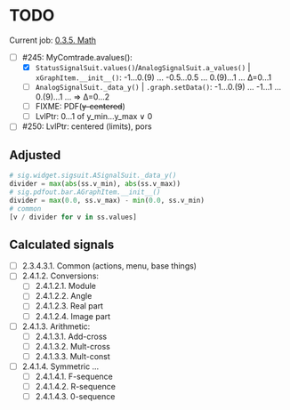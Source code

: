 # TODO

Current job: [0.3.5. Math](https://github.com/tieugene/iosc.py/milestone/17)

- [ ] #245: MyComtrade.avalues():
  + [x] `StatusSignalSuit.values()`/`AnalogSignalSuit.a_values()` | `xGraphItem.__init__()`: -1…0.(9) … -0.5…0.5 … 0.(9)…1 … Δ=0…1
  + [ ] `AnalogSignalSuit._data_y()` | `.graph.setData()`: -1…0.(9) … -1…1 … 0.(9)…1 … => Δ=0…2
  + [ ] FIXME: PDF(~~y-centered~~)
  + [ ] LvlPtr: 0…1 of y_min…y_max ∨ 0
- [ ] #250: LvlPtr: centered (limits), pors

## Adjusted

```py
# sig.widget.sigsuit.ASignalSuit._data_y()
divider = max(abs(ss.v_min), abs(ss.v_max))
# sig.pdfout.bar.AGraphItem.__init__()
divider = max(0.0, ss.v_max) - min(0.0, ss.v_min)
# common
[v / divider for v in ss.values]
```

## Calculated signals

- [ ] 2.3.4.3.1. Common (actions, menu, base things)
- [ ] 2.4.1.2. Conversions:
  + [ ] 2.4.1.2.1. Module
  + [ ] 2.4.1.2.2. Angle
  + [ ] 2.4.1.2.3. Real part
  + [ ] 2.4.1.2.4. Image part
- [ ] 2.4.1.3. Arithmetic:
  + [ ] 2.4.1.3.1. Add-cross
  + [ ] 2.4.1.3.2. Mult-cross
  + [ ] 2.4.1.3.3. Mult-const
- [ ] 2.4.1.4. Symmetric &hellip;
  - [ ] 2.4.1.4.1. F-sequence
  - [ ] 2.4.1.4.2. R-sequence
  - [ ] 2.4.1.4.3. 0-sequence
